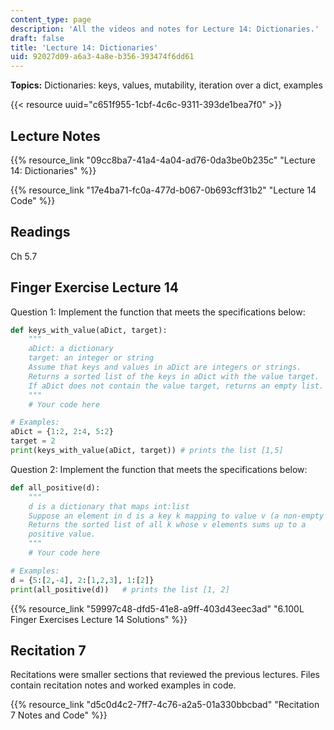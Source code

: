 ```yaml
---
content_type: page
description: 'All the videos and notes for Lecture 14: Dictionaries.'
draft: false
title: 'Lecture 14: Dictionaries'
uid: 92027d09-a6a3-4a8e-b356-393474f6dd61
---
```

**Topics:** Dictionaries: keys, values, mutability, iteration over a dict, examples

{{< resource uuid="c651f955-1cbf-4c6c-9311-393de1bea7f0" >}}

## Lecture Notes

{{% resource_link "09cc8ba7-41a4-4a04-ad76-0da3be0b235c" "Lecture 14: Dictionaries" %}}

{{% resource_link "17e4ba71-fc0a-477d-b067-0b693cff31b2" "Lecture 14 Code" %}}

## Readings

Ch 5.7

## Finger Exercise Lecture 14

Question 1: Implement the function that meets the specifications below:

```python
def keys_with_value(aDict, target):
    """
    aDict: a dictionary
    target: an integer or string
    Assume that keys and values in aDict are integers or strings.
    Returns a sorted list of the keys in aDict with the value target.
    If aDict does not contain the value target, returns an empty list.
    """
    # Your code here  

# Examples:
aDict = {1:2, 2:4, 5:2}
target = 2   
print(keys_with_value(aDict, target)) # prints the list [1,5]
```

Question 2: Implement the function that meets the specifications below:

```python
def all_positive(d):
    """
    d is a dictionary that maps int:list
    Suppose an element in d is a key k mapping to value v (a non-empty list).
    Returns the sorted list of all k whose v elements sums up to a 
    positive value.
    """
    # Your code here  

# Examples:
d = {5:[2,-4], 2:[1,2,3], 1:[2]}
print(all_positive(d))   # prints the list [1, 2]
```

{{% resource_link "59997c48-dfd5-41e8-a9ff-403d43eec3ad" "6.100L Finger Exercises Lecture 14 Solutions" %}}

## Recitation 7

Recitations were smaller sections that reviewed the previous lectures. Files contain recitation notes and worked examples in code.

{{% resource_link "d5c0d4c2-7ff7-4c76-a2a5-01a330bbcbad" "Recitation 7 Notes and Code" %}}